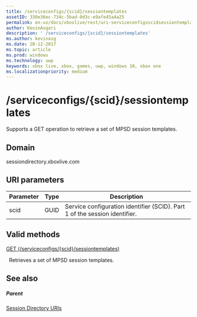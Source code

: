 ```yaml
---
title: /serviceconfigs/{scid}/sessiontemplates
assetID: 330e36ec-734c-5bad-0d3c-e9afe45a4a25
permalink: en-us/docs/xboxlive/rest/uri-serviceconfigsscidsessiontemplates.html
author: KevinAsgari
description: ' /serviceconfigs/{scid}/sessiontemplates'
ms.author: kevinasg
ms.date: 20-12-2017
ms.topic: article
ms.prod: windows
ms.technology: uwp
keywords: xbox live, xbox, games, uwp, windows 10, xbox one
ms.localizationpriority: medium
---
```



# /serviceconfigs/{scid}/sessiontemplates
Supports a GET operation to retrieve a set of MPSD session templates. 
<a id="ID4EO"></a>

 
## Domain
sessiondirectory.xboxlive.com  
<a id="ID4ET"></a>

 
## URI parameters
 
| Parameter| Type| Description| 
| --- | --- | --- | 
| scid| GUID| Service configuration identifier (SCID). Part 1 of the session identifier.| 
  
<a id="ID4EPB"></a>

 
## Valid methods

[GET (/serviceconfigs/{scid}/sessiontemplates)](uri-serviceconfigsscidsessiontemplatesget.md)

&nbsp;&nbsp;Retrieves a set of MPSD session templates.
 
<a id="ID4EZB"></a>

 
## See also
 
<a id="ID4E2B"></a>

 
##### Parent 

[Session Directory URIs](atoc-reference-sessiondirectory.md)

   